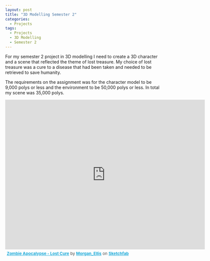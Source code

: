 ```yaml
---
layout: post
title: "3D Modelling Semester 2"
categories:
  - Projects
tags:
  - Projects
  - 3D Modelling
  - Semester 2
---
```


For my semester 2 project in 3D modelling I need to create a 3D character and a scene that reflected the theme of lost treasure. My choice of lost treasure was a cure to a disease that had been taken and needed to be retrieved to save humanity.

The requirements on the assignment was for the character model to be 9,000 polys or less and the environment to be 50,000 polys or less. In total my scene was 35,000 polys.

<div class="sketchfab-embed-wrapper">
    <iframe title="A 3D model" width="640" height="480" src="https://sketchfab.com/models/c9a7e93cdca54073be6d1c724059b3b7/embed?preload=1&amp;ui_controls=1&amp;ui_infos=1&amp;ui_inspector=1&amp;ui_stop=1&amp;ui_watermark=1&amp;ui_watermark_link=1" frameborder="0" allow="autoplay; fullscreen; vr" mozallowfullscreen="true" webkitallowfullscreen="true"></iframe>
    <p style="font-size: 13px; font-weight: normal; margin: 5px; color: #4A4A4A;">
        <a href="https://sketchfab.com/3d-models/zombie-apocalypse-lost-cure-c9a7e93cdca54073be6d1c724059b3b7?utm_medium=embed&utm_source=website&utm_campaign=share-popup" target="_blank" style="font-weight: bold; color: #1CAAD9;">Zombie Apocalypse - Lost Cure</a>
        by <a href="https://sketchfab.com/Morgan_Ellis?utm_medium=embed&utm_source=website&utm_campaign=share-popup" target="_blank" style="font-weight: bold; color: #1CAAD9;">Morgan_Ellis</a>
        on <a href="https://sketchfab.com?utm_medium=embed&utm_source=website&utm_campaign=share-popup" target="_blank" style="font-weight: bold; color: #1CAAD9;">Sketchfab</a>
    </p>
</div>
